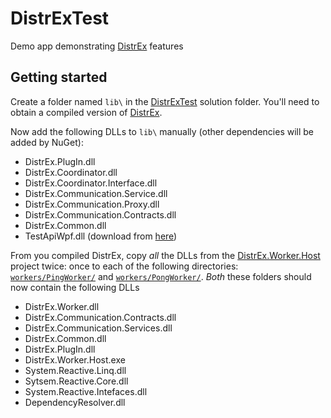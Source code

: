 # DistrExTest

Demo app demonstrating [DistrEx][distrex] features


## Getting started

Create a folder named `lib\` in the [DistrExTest][DistrExTest] solution folder. 
You'll need to obtain a compiled version of [DistrEx][distrex].

Now add the following DLLs to `lib\` manually (other dependencies will be added by NuGet):
* DistrEx.PlugIn.dll
* DistrEx.Coordinator.dll
* DistrEx.Coordinator.Interface.dll
* DistrEx.Communication.Service.dll
* DistrEx.Communication.Proxy.dll
* DistrEx.Communication.Contracts.dll
* DistrEx.Common.dll
* TestApiWpf.dll (download from [here][testapi])

From you compiled DistrEx, copy *all* the DLLs from the [DistrEx.Worker.Host][worker-host] project twice: once to each of the following directories:
[`workers/PingWorker/`][pingworker] and [`workers/PongWorker/`][pongworker].
*Both* these folders should now contain the following DLLs
* DistrEx.Worker.dll 
* DistrEx.Communication.Contracts.dll
* DistrEx.Communication.Services.dll 
* DistrEx.Common.dll 
* DistrEx.PlugIn.dll 
* DistrEx.Worker.Host.exe
* System.Reactive.Linq.dll
* Sytsem.Reactive.Core.dll
* System.Reactive.Intefaces.dll
* DependencyResolver.dll

[distrex]: https://github.com/derabbink/DistrEx
[worker-host]: https://github.com/derabbink/DistrEx/tree/master/DistrEx.Worker.Host
[pingworker]: https://github.com/derabbink/DistrExTest/tree/master/workers/PingWorker
[pongworker]: https://github.com/derabbink/DistrExTest/tree/master/workers/PongWorker
[DistrExTest]: https://github.com/derabbink/DistrExTest/tree/master
[testapi]: http://testapi.codeplex.com/
